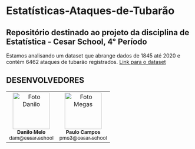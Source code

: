 # Estatísticas-Ataques-de-Tubarão
## Repositório destinado ao projeto da disciplina de Estatística - Cesar School, 4° Período 
Estamos analisando um dataset que abrange dados de 1845 até 2020 e contém 6462 ataques de tubarão registrados.
<a href="https://www.kaggle.com/datasets/thedevastator/shark-attacks-the-risks-of-coastal-water-activit/data">Link para o dataset</a>
## DESENVOLVEDORES
<table>
  <tr>
    <td align="center">
      <a href="https://github.com/dan-albuquerque">
        <img src="https://avatars.githubusercontent.com/u/114592376?v=4" width="100px;" alt="Foto Danilo"/><br>
        <sub>
          <b>Danilo Melo</b>
        </sub>
        <br>
        <sub>
          dam@cesar.school
        </sub>
      </a>
    </td>
    <td align="center">
      <a href="https://github.com/paulo-campos-57">
        <img src="https://avatars.githubusercontent.com/u/77108503?v=4" width="100px;" alt="Foto Megas"/><br>
        <sub>
          <b>Paulo Campos</b>
        </sub>
        <br>
        <sub>
          pmc3@cesar.school
        </sub>
      </a>
    </td>
  </tr>
</table>
